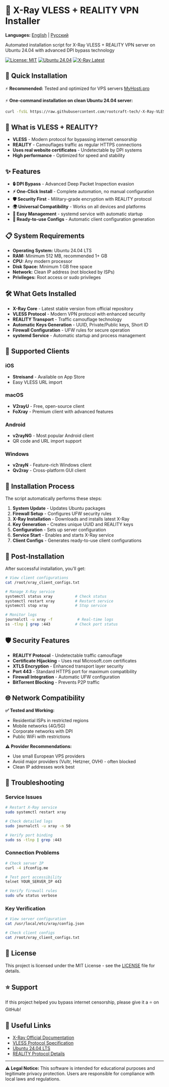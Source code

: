 # 🚀 X-Ray VLESS + REALITY VPN Installer

**Languages:** [English](README.md) | [Русский](README.ru.md)

Automated installation script for X-Ray VLESS + REALITY VPN server on Ubuntu 24.04 with advanced DPI bypass technology

[![License: MIT](https://img.shields.io/badge/License-MIT-yellow.svg)](https://opensource.org/licenses/MIT)
[![Ubuntu 24.04](https://img.shields.io/badge/Ubuntu-24.04%20LTS-orange.svg)](https://ubuntu.com/)
[![X-Ray Latest](https://img.shields.io/badge/X--Ray-Latest-blue.svg)](https://github.com/XTLS/Xray-core)

## 🚀 Quick Installation

⚡ **Recommended:** Tested and optimized for VPS servers [MyHosti.pro](https://myhosti.pro/services/vds)

⚡ **One-command installation on clean Ubuntu 24.04 server:**

```bash
curl -fsSL https://raw.githubusercontent.com/rootcraft-tech/-X-Ray-VLESS-Reality-Installer/main/install-xray.sh | sudo bash
```

## 🌟 What is VLESS + REALITY?

- **VLESS** - Modern protocol for bypassing internet censorship
- **REALITY** - Camouflages traffic as regular HTTPS connections  
- **Uses real website certificates** - Undetectable by DPI systems
- **High performance** - Optimized for speed and stability

## ✨ Features

- **🔒 DPI Bypass** - Advanced Deep Packet Inspection evasion
- **⚡ One-Click Install** - Complete automation, no manual configuration
- **🛡️ Security First** - Military-grade encryption with REALITY protocol
- **🌍 Universal Compatibility** - Works on all devices and platforms
- **🔧 Easy Management** - systemd service with automatic startup
- **📱 Ready-to-use Configs** - Automatic client configuration generation

## 📋 System Requirements

- **Operating System:** Ubuntu 24.04 LTS
- **RAM:** Minimum 512 MB, recommended 1+ GB
- **CPU:** Any modern processor
- **Disk Space:** Minimum 1 GB free space
- **Network:** Clean IP address (not blocked by ISPs)
- **Privileges:** Root access or sudo privileges

## 🛠️ What Gets Installed

- **X-Ray Core** - Latest stable version from official repository
- **VLESS Protocol** - Modern VPN protocol with enhanced security
- **REALITY Transport** - Traffic camouflage technology
- **Automatic Keys Generation** - UUID, Private/Public keys, Short ID
- **Firewall Configuration** - UFW rules for secure operation
- **systemd Service** - Automatic startup and process management

## 📱 Supported Clients

### iOS
- **Streisand** - Available on App Store
- Easy VLESS URL import

### macOS  
- **V2rayU** - Free, open-source client
- **FoXray** - Premium client with advanced features

### Android
- **v2rayNG** - Most popular Android client
- QR code and URL import support

### Windows
- **v2rayN** - Feature-rich Windows client
- **Qv2ray** - Cross-platform GUI client

## 🚀 Installation Process

The script automatically performs these steps:

1. **System Update** - Updates Ubuntu packages
2. **Firewall Setup** - Configures UFW security rules  
3. **X-Ray Installation** - Downloads and installs latest X-Ray
4. **Key Generation** - Creates unique UUID and REALITY keys
5. **Configuration** - Sets up server configuration
6. **Service Start** - Enables and starts X-Ray service
7. **Client Configs** - Generates ready-to-use client configurations

## 🔧 Post-Installation

After successful installation, you'll get:

```bash
# View client configurations
cat /root/xray_client_configs.txt

# Manage X-Ray service
systemctl status xray          # Check status
systemctl restart xray         # Restart service
systemctl stop xray            # Stop service

# Monitor logs
journalctl -u xray -f           # Real-time logs
ss -tlnp | grep :443           # Check port status
```

## 🛡️ Security Features

- **REALITY Protocol** - Undetectable traffic camouflage
- **Certificate Hijacking** - Uses real Microsoft.com certificates
- **XTLS Encryption** - Enhanced transport layer security  
- **Port 443** - Standard HTTPS port for maximum compatibility
- **Firewall Integration** - Automatic UFW configuration
- **BitTorrent Blocking** - Prevents P2P traffic

## 🌐 Network Compatibility

**✅ Tested and Working:**
- Residential ISPs in restricted regions
- Mobile networks (4G/5G)
- Corporate networks with DPI
- Public WiFi with restrictions

**⚠️ Provider Recommendations:**
- Use small European VPS providers
- Avoid major providers (Vultr, Hetzner, OVH) - often blocked
- Clean IP addresses work best

## 🚨 Troubleshooting

### Service Issues
```bash
# Restart X-Ray service
sudo systemctl restart xray

# Check detailed logs  
sudo journalctl -u xray -n 50

# Verify port binding
sudo ss -tlnp | grep :443
```

### Connection Problems
```bash
# Check server IP
curl -4 ifconfig.me

# Test port accessibility
telnet YOUR_SERVER_IP 443

# Verify firewall rules
sudo ufw status verbose
```

### Key Verification
```bash
# View server configuration
cat /usr/local/etc/xray/config.json

# Check client configs
cat /root/xray_client_configs.txt
```

## 📄 License

This project is licensed under the MIT License - see the [LICENSE](LICENSE) file for details.

## ⭐ Support

If this project helped you bypass internet censorship, please give it a ⭐ on GitHub!

## 🔗 Useful Links

- [X-Ray Official Documentation](https://xtls.github.io/)
- [VLESS Protocol Specification](https://github.com/XTLS/Xray-core)
- [Ubuntu 24.04 LTS](https://ubuntu.com/download/server)
- [REALITY Protocol Details](https://github.com/XTLS/REALITY)

---

**⚠️ Legal Notice:** This software is intended for educational purposes and legitimate privacy protection. Users are responsible for compliance with local laws and regulations.
